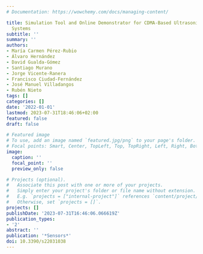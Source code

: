 ```yaml
---
# Documentation: https://wowchemy.com/docs/managing-content/

title: Simulation Tool and Online Demonstrator for CDMA-Based Ultrasonic Indoor Localization
  Systems
subtitle: ''
summary: ''
authors:
- María Carmen Pérez-Rubio
- Álvaro Hernández
- David Gualda-Gómez
- Santiago Murano
- Jorge Vicente-Ranera
- Francisco Ciudad-Fernández
- José Manuel Villadangos
- Rubén Nieto
tags: []
categories: []
date: '2022-01-01'
lastmod: 2023-07-31T18:46:06+02:00
featured: false
draft: false

# Featured image
# To use, add an image named `featured.jpg/png` to your page's folder.
# Focal points: Smart, Center, TopLeft, Top, TopRight, Left, Right, BottomLeft, Bottom, BottomRight.
image:
  caption: ''
  focal_point: ''
  preview_only: false

# Projects (optional).
#   Associate this post with one or more of your projects.
#   Simply enter your project's folder or file name without extension.
#   E.g. `projects = ["internal-project"]` references `content/project/deep-learning/index.md`.
#   Otherwise, set `projects = []`.
projects: []
publishDate: '2023-07-31T16:46:06.066619Z'
publication_types:
- '2'
abstract: ''
publication: '*Sensors*'
doi: 10.3390/s22031038
---
```

